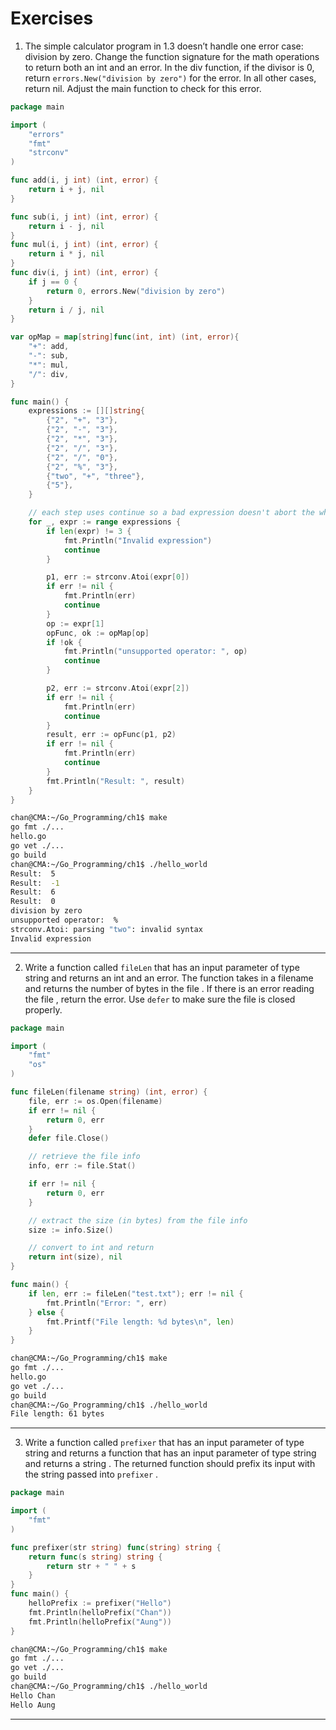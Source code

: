 # Exercises

1. The simple calculator program in 1.3 doesn’t handle one error case: division by zero. Change the function signature for the math operations to return both an int and an error. In the div function, if the divisor is 0, return `errors.New("division by zero")` for the error. In all other cases, return nil.  Adjust the main function to check for this error.

```go
package main

import (
	"errors"
	"fmt"
	"strconv"
)

func add(i, j int) (int, error) {
	return i + j, nil
}

func sub(i, j int) (int, error) {
	return i - j, nil
}
func mul(i, j int) (int, error) {
	return i * j, nil
}
func div(i, j int) (int, error) {
	if j == 0 {
		return 0, errors.New("division by zero")
	}
	return i / j, nil
}

var opMap = map[string]func(int, int) (int, error){
	"+": add,
	"-": sub,
	"*": mul,
	"/": div,
}

func main() {
	expressions := [][]string{
		{"2", "+", "3"},
		{"2", "-", "3"},
		{"2", "*", "3"},
		{"2", "/", "3"},
		{"2", "/", "0"},
		{"2", "%", "3"},
		{"two", "+", "three"},
		{"5"},
	}

	// each step uses continue so a bad expression doesn't abort the whole program
	for _, expr := range expressions {
		if len(expr) != 3 {
			fmt.Println("Invalid expression")
			continue
		}

		p1, err := strconv.Atoi(expr[0])
		if err != nil {
			fmt.Println(err)
			continue
		}
		op := expr[1]
		opFunc, ok := opMap[op]
		if !ok {
			fmt.Println("unsupported operator: ", op)
			continue
		}

		p2, err := strconv.Atoi(expr[2])
		if err != nil {
			fmt.Println(err)
			continue
		}
		result, err := opFunc(p1, p2)
		if err != nil {
			fmt.Println(err)
			continue
		}
		fmt.Println("Result: ", result)
	}
}
```

```sh
chan@CMA:~/Go_Programming/ch1$ make
go fmt ./...
hello.go
go vet ./...
go build 
chan@CMA:~/Go_Programming/ch1$ ./hello_world
Result:  5
Result:  -1
Result:  6
Result:  0
division by zero
unsupported operator:  %
strconv.Atoi: parsing "two": invalid syntax
Invalid expression
```

---

2. Write a function called `fileLen` that has an input parameter of type string and returns an int and an error. The function takes in a filename and returns the number of bytes in the file . If there is an error reading the file , return the error. Use `defer` to make sure the file is closed properly.

```go
package main

import (
	"fmt"
	"os"
)

func fileLen(filename string) (int, error) {
	file, err := os.Open(filename)
	if err != nil {
		return 0, err
	}
	defer file.Close()

	// retrieve the file info
	info, err := file.Stat()

	if err != nil {
		return 0, err
	}

	// extract the size (in bytes) from the file info
	size := info.Size()

	// convert to int and return
	return int(size), nil
}

func main() {
	if len, err := fileLen("test.txt"); err != nil {
		fmt.Println("Error: ", err)
	} else {
		fmt.Printf("File length: %d bytes\n", len)
	}
}
```

```sh
chan@CMA:~/Go_Programming/ch1$ make
go fmt ./...
hello.go
go vet ./...
go build 
chan@CMA:~/Go_Programming/ch1$ ./hello_world
File length: 61 bytes
```

---

3. Write a function called `prefixer` that has an input parameter of type string and returns a function that has an input parameter of type string and returns a string . The returned function should prefix its input with the string passed into `prefixer` . 

```go
package main

import (
	"fmt"
)

func prefixer(str string) func(string) string {
	return func(s string) string {
		return str + " " + s
	}
}
func main() {
	helloPrefix := prefixer("Hello")
	fmt.Println(helloPrefix("Chan"))
	fmt.Println(helloPrefix("Aung"))
}
```

```sh
chan@CMA:~/Go_Programming/ch1$ make
go fmt ./...
go vet ./...
go build 
chan@CMA:~/Go_Programming/ch1$ ./hello_world
Hello Chan
Hello Aung
```

---

